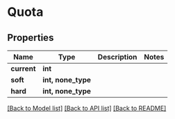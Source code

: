 # Quota


## Properties
Name | Type | Description | Notes
------------ | ------------- | ------------- | -------------
**current** | **int** |  | 
**soft** | **int, none_type** |  | 
**hard** | **int, none_type** |  | 

[[Back to Model list]](../#documentation-for-models) [[Back to API list]](../#documentation-for-api-endpoints) [[Back to README]](../)


